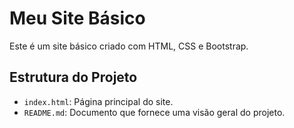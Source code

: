 # Meu Site Básico

Este é um site básico criado com HTML, CSS e Bootstrap.

## Estrutura do Projeto

- `index.html`: Página principal do site.
- `README.md`: Documento que fornece uma visão geral do projeto.
